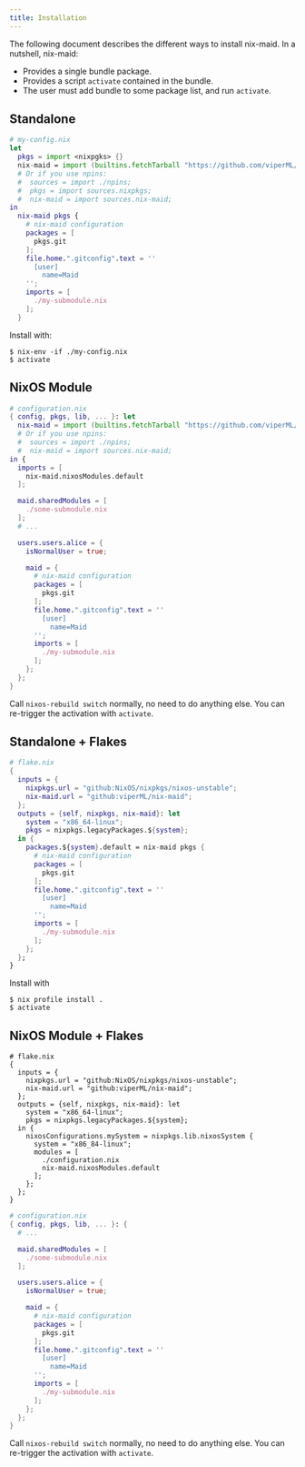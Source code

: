 ```yaml
---
title: Installation
---
```


The following document describes the different ways to install nix-maid. In a nutshell, nix-maid:

- Provides a single bundle package.
- Provides a script `activate` contained in the bundle.
- The user must add bundle to some package list, and run `activate`.



## Standalone

```nix
# my-config.nix
let
  pkgs = import <nixpgks> {}
  nix-maid = import (builtins.fetchTarball "https://github.com/viperML/nix-maid/archive/refs/heads/master.tar.gz") {
  # Or if you use npins:
  #  sources = import ./npins;
  #  pkgs = import sources.nixpkgs;
  #  nix-maid = import sources.nix-maid;
in
  nix-maid pkgs {
    # nix-maid configuration
    packages = [
      pkgs.git
    ];
    file.home.".gitconfig".text = ''
      [user]
        name=Maid
    '';
    imports = [
      ./my-submodule.nix
    ];
  }
```

Install with:

```
$ nix-env -if ./my-config.nix
$ activate
```


## NixOS Module

```nix
# configuration.nix
{ config, pkgs, lib, ... }: let
  nix-maid = import (builtins.fetchTarball "https://github.com/viperML/nix-maid/archive/refs/heads/master.tar.gz") {
  # Or if you use npins:
  #  sources = import ./npins;
  #  nix-maid = import sources.nix-maid;
in {
  imports = [
    nix-maid.nixosModules.default
  ];

  maid.sharedModules = [
    ./some-submodule.nix
  ];
  # ...

  users.users.alice = {
    isNormalUser = true;

    maid = {
      # nix-maid configuration
      packages = [
        pkgs.git
      ];
      file.home.".gitconfig".text = ''
        [user]
          name=Maid
      '';
      imports = [
        ./my-submodule.nix
      ];
    };
  };
}
```

Call `nixos-rebuild switch` normally, no need to do anything else. You can re-trigger the activation with `activate`.


## Standalone + Flakes

```nix
# flake.nix
{
  inputs = {
    nixpkgs.url = "github:NixOS/nixpkgs/nixos-unstable";
    nix-maid.url = "github:viperML/nix-maid";
  };
  outputs = {self, nixpkgs, nix-maid}: let
    system = "x86_64-linux";
    pkgs = nixpkgs.legacyPackages.${system};
  in {
    packages.${system}.default = nix-maid pkgs {
      # nix-maid configuration
      packages = [
        pkgs.git
      ];
      file.home.".gitconfig".text = ''
        [user]
          name=Maid
      '';
      imports = [
        ./my-submodule.nix
      ];
    };
  };
}
```

Install with

```
$ nix profile install .
$ activate
```

## NixOS Module + Flakes

```nix{5,15}
# flake.nix
{
  inputs = {
    nixpkgs.url = "github:NixOS/nixpkgs/nixos-unstable";
    nix-maid.url = "github:viperML/nix-maid";
  };
  outputs = {self, nixpkgs, nix-maid}: let
    system = "x86_64-linux";
    pkgs = nixpkgs.legacyPackages.${system};
  in {
    nixosConfigurations.mySystem = nixpkgs.lib.nixosSystem {
      system = "x86_84-linux";
      modules = [
        ./configuration.nix
        nix-maid.nixosModules.default
      ];
    };
  };
}
```

```nix
# configuration.nix
{ config, pkgs, lib, ... }: {
  # ...

  maid.sharedModules = [
    ./some-submodule.nix
  ];

  users.users.alice = {
    isNormalUser = true;

    maid = {
      # nix-maid configuration
      packages = [
        pkgs.git
      ];
      file.home.".gitconfig".text = ''
        [user]
          name=Maid
      '';
      imports = [
        ./my-submodule.nix
      ];
    };
  };
}
```

Call `nixos-rebuild switch` normally, no need to do anything else. You can re-trigger the activation with `activate`.
